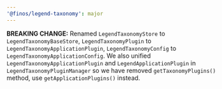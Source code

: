 ```yaml
---
'@finos/legend-taxonomy': major
---
```


**BREAKING CHANGE:** Renamed `LegendTaxonomyStore` to `LegendTaxonomyBaseStore`, `LegendTaxonomyPlugin` to `LegendTaxonomyApplicationPlugin`, `LegendTaxonomyConfig` to `LegendTaxonomyApplicationConfig`. We also unified `LegendTaxonomyApplicationPlugin` and `LegendApplicationPlugin` in `LegendTaxonomyPluginManager` so we have removed `getTaxonomyPlugins()` method, use `getApplicationPlugins()` instead.
